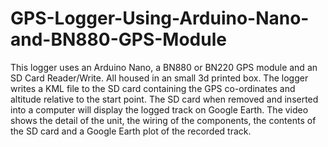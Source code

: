 # GPS-Logger-Using-Arduino-Nano-and-BN880-GPS-Module

This logger uses an Arduino Nano, a BN880 or BN220 GPS module and an SD Card Reader/Write. All housed in an small 3d printed box. The logger writes a KML file to the SD card containing the GPS co-ordinates and altitude relative to the start point. The SD card when removed and inserted into a computer will display the logged track on Google Earth. The video shows the detail of the unit, the wiring of the components, the contents of the SD card and a Google Earth plot of the recorded track.



